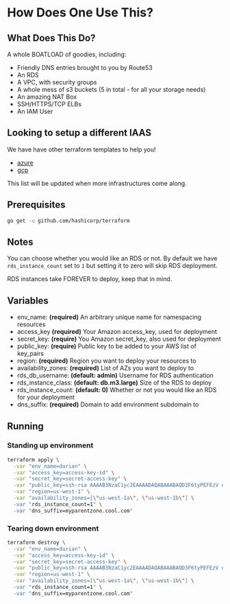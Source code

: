# How Does One Use This?

## What Does This Do?

A whole BOATLOAD of goodies, including:

- Friendly DNS entries brought to you by Route53
- An RDS
- A VPC, with security groups
- A whole mess of s3 buckets (5 in total - for all your storage needs)
- An amazing NAT Box
- SSH/HTTPS/TCP ELBs
- An IAM User

## Looking to setup a different IAAS

We have have other terraform templates to help you!

- [azure](https://github.com/pivotal-cf/terraforming-azure)
- [gcp](https://github.com/pivotal-cf/terraforming-gcp)

This list will be updated when more infrastructures come along.

## Prerequisites

```bash
go get -u github.com/hashicorp/terraform
```

## Notes

You can choose whether you would like an RDS or not. By default we have
`rds_instance_count` set to `1` but setting it to zero will skip RDS
deployment.

RDS instances take FOREVER to deploy, keep that in mind.

## Variables

- env_name: **(required)** An arbitrary unique name for namespacing resources
- access_key **(required)** Your Amazon access_key, used for deployment
- secret_key: **(require)** You Amazon secret_key, also used for deployment
- public_key: **(require)** Public key to be added to your AWS list of key_pairs
- region: **(required)** Region you want to deploy your resources to
- availability_zones: **(required)** List of AZs you want to deploy to
- rds_db_username: **(default: admin)** Username for RDS authentication
- rds_instance_class: **(default: db.m3.large)** Size of the RDS to deploy
- rds_instance_count: **(default: 0)** Whether or not you would like an RDS for your deployment
- dns_suffix: **(required)** Domain to add environment subdomain to

## Running

### Standing up environment

```bash
terraform apply \
  -var "env_name=durian" \
  -var "access_key=access-key-id" \
  -var "secret_key=secret-access-key" \
  -var "public_key=ssh-rsa AAAAB3NzaC1yc2EAAAADAQABAAABAQD3F6tyPEFEzV email@example.com" \
  -var "region=us-west-1" \
  -var "availability_zones=[\"us-west-1a\", \"us-west-1b\"] \
  -var "rds_instance_count=1" \
  -var "dns_suffix=myparentzone.cool.com"
```

### Tearing down environment

```bash
terraform destroy \
  -var "env_name=durian" \
  -var "access_key=access-key-id" \
  -var "secret_key=secret-access-key" \
  -var "public_key=ssh-rsa AAAAB3NzaC1yc2EAAAADAQABAAABAQD3F6tyPEFEzV email@example.com" \
  -var "region=us-west-1" \
  -var "availability_zones=[\"us-west-1a\", \"us-west-1b\"] \
  -var "rds_instance_count=1" \
  -var "dns_suffix=myparentzone.cool.com"
```
